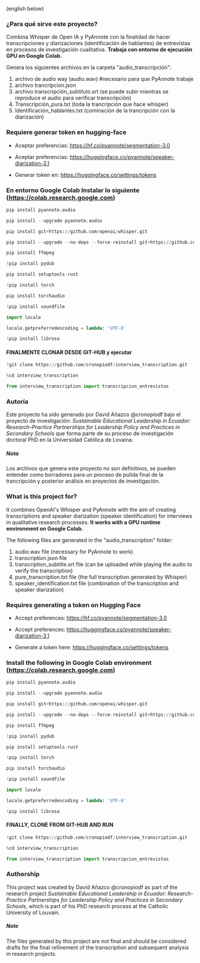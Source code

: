 (english below)
### ¿Para qué sirve este proyecto?

Combina Whisper de Open IA y PyAnnote con la finalidad de hacer transcripciones y diarizaciones (identificación de hablantes) de entrevistas en procesos de investigación cualitativa. **Trabaja con entorno de ejecución GPU en Google Colab.**

Genera los siguientes archivos en la carpeta "audio_transcripción": 
1. archivo de audio way (audio.wav) #necesario para que PyAnnote trabaje
2. archivo trancripcion.json 
3. archivo transcripción_subtitulo.srt (se puede subir mientras se reproduce el audio para verificar transcripción)
4. Transcripción_pura.txt (toda la trancripción que hace whisper)
5. Identificación_hablantes.txt (cominación de la trancripción con la diarización)


### Requiere generar token en hugging-face

- Aceptar preferencias: https://hf.co/pyannote/segmentation-3.0
- Aceptar preferencias: https://huggingface.co/pyannote/speaker-diarization-3.1

- Generar token en: https://huggingface.co/settings/tokens

### En entorno Google Colab Instalar lo siguiente (https://colab.research.google.com)

```python
pip install pyannote.audio
```
```python
pip install --upgrade pyannote.audio
```
```python
pip install git+https://github.com/openai/whisper.git
```
```python
pip install --upgrade --no-deps --force-reinstall git+https://github.com/openai/whisper.git
```
```python
pip install ffmpeg
```
```python
!pip install pydub
```
```python
pip install setuptools-rust
```
```python
!pip install torch
```
```python
pip install torchaudio
```
```python
!pip install soundfile
```
```python
import locale

locale.getpreferredencoding = lambda: 'UTF-8'

!pip install librosa
```
#### FINALMENTE CLONAR DESDE GIT-HUB y ejecutar
```python
!git clone https://github.com/cronopiodf/interview_transcription.git
```
```python
%cd interview_transcription
```
```python
from interview_transcription import transcripcion_entrevistas
```

### Autoría

Este proyecto ha sido generado por David Añazco @cronopiodf bajo el proyecto de investigación: *Sustainable Educational Leadership in Ecuador: Research-Practice Partnerships for Leadership Policy and Practices in Secondary  Schools* que forma parte de su proceso de investigación doctoral PhD en la Universidad Católica de Lovaina.

##### Nota
Los archivos que genera este proyecto no son definitivos, se pueden entender como borradores para un proceso de pulida final de la trancripción y posterior análisis en proyectos de investigación.


### What is this project for?

It combines OpenAI's Whisper and PyAnnote with the aim of creating transcriptions and speaker diarization (speaker identification) for interviews in qualitative research processes. **It works with a GPU runtime environment on Google Colab.**

The following files are generated in the "audio_transcription" folder: 
1. audio.wav file (necessary for PyAnnote to work)
2. transcription.json file 
3. transcription_subtitle.srt file (can be uploaded while playing the audio to verify the transcription)
4. pure_transcription.txt file (the full transcription generated by Whisper)
5. speaker_identification.txt file (combination of the transcription and speaker diarization)

### Requires generating a token on Hugging Face

- Accept preferences: https://hf.co/pyannote/segmentation-3.0
- Accept preferences: https://huggingface.co/pyannote/speaker-diarization-3.1

- Generate a token here: https://huggingface.co/settings/tokens

### Install the following in Google Colab environment (https://colab.research.google.com)

```python
pip install pyannote.audio
```
```python
pip install --upgrade pyannote.audio
```
```python
pip install git+https://github.com/openai/whisper.git
```
```python
pip install --upgrade --no-deps --force-reinstall git+https://github.com/openai/whisper.git
```
```python
pip install ffmpeg
```
```python
!pip install pydub
```
```python
pip install setuptools-rust
```
```python
!pip install torch
```
```python
pip install torchaudio
```
```python
!pip install soundfile
```
```python
import locale

locale.getpreferredencoding = lambda: 'UTF-8'

!pip install librosa
```
#### FINALLY, CLONE FROM GIT-HUB AND RUN
```python
!git clone https://github.com/cronopiodf/interview_transcription.git
```
```python
%cd interview_transcription
```
```python
from interview_transcription import transcripcion_entrevistas
```

### Authorship

This project was created by David Añazco @cronopiodf as part of the research project *Sustainable Educational Leadership in Ecuador: Research-Practice Partnerships for Leadership Policy and Practices in Secondary Schools*, which is part of his PhD research process at the Catholic University of Louvain.

##### Note
The files generated by this project are not final and should be considered drafts for the final refinement of the transcription and subsequent analysis in research projects.


